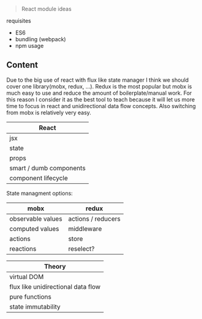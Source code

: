  > React module ideas

 requisites
 - ES6
 - bundling (webpack)
 - npm usage

## Content

Due to the big use of react with flux like state manager I think we should cover one library(mobx, redux, ...). Redux is the most popular but mobx is much easy to use and reduce the amount of boilerplate/manual work. For this reason I consider it as the best tool to teach because it will let us more time to focus in react and unidirectional data flow concepts. Also switching from mobx is relatively very easy.

| React |
| ----- |
| jsx |
| state |
| props |
| smart / dumb components |
| component lifecycle |

State managment options:

| mobx | redux |
| ---- | ----- |
| observable values | actions / reducers |
| computed values | middleware |
| actions | store |
| reactions | reselect? |

| Theory |
| ------ |
| virtual DOM |
| flux like unidirectional data flow |
| pure functions |
| state immutability |
